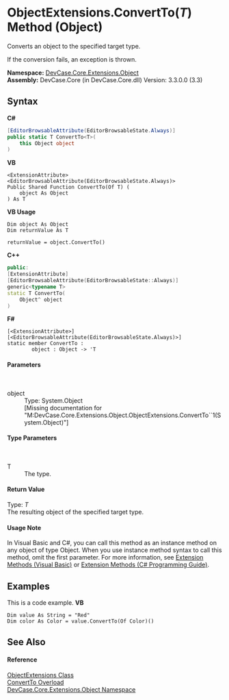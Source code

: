 # ObjectExtensions.ConvertTo(*T*) Method (Object)
 

Converts an object to the specified target type. 

 If the conversion fails, an exception is thrown.

**Namespace:**&nbsp;<a href="N_DevCase_Core_Extensions_Object">DevCase.Core.Extensions.Object</a><br />**Assembly:**&nbsp;DevCase.Core (in DevCase.Core.dll) Version: 3.3.0.0 (3.3)

## Syntax

**C#**<br />
``` C#
[EditorBrowsableAttribute(EditorBrowsableState.Always)]
public static T ConvertTo<T>(
	this Object object
)

```

**VB**<br />
``` VB
<ExtensionAttribute>
<EditorBrowsableAttribute(EditorBrowsableState.Always)>
Public Shared Function ConvertTo(Of T) ( 
	object As Object
) As T
```

**VB Usage**<br />
``` VB Usage
Dim object As Object
Dim returnValue As T

returnValue = object.ConvertTo()
```

**C++**<br />
``` C++
public:
[ExtensionAttribute]
[EditorBrowsableAttribute(EditorBrowsableState::Always)]
generic<typename T>
static T ConvertTo(
	Object^ object
)
```

**F#**<br />
``` F#
[<ExtensionAttribute>]
[<EditorBrowsableAttribute(EditorBrowsableState.Always)>]
static member ConvertTo : 
        object : Object -> 'T 

```


#### Parameters
&nbsp;<dl><dt>object</dt><dd>Type: System.Object<br />\[Missing <param name="object"/> documentation for "M:DevCase.Core.Extensions.Object.ObjectExtensions.ConvertTo``1(System.Object)"\]</dd></dl>

#### Type Parameters
&nbsp;<dl><dt>T</dt><dd>The type.</dd></dl>

#### Return Value
Type: *T*<br />The resulting object of the specified target type.

#### Usage Note
In Visual Basic and C#, you can call this method as an instance method on any object of type Object. When you use instance method syntax to call this method, omit the first parameter. For more information, see <a href="https://docs.microsoft.com/dotnet/visual-basic/programming-guide/language-features/procedures/extension-methods">Extension Methods (Visual Basic)</a> or <a href="https://docs.microsoft.com/dotnet/csharp/programming-guide/classes-and-structs/extension-methods">Extension Methods (C# Programming Guide)</a>.

## Examples
This is a code example. 
**VB**<br />
``` VB
Dim value As String = "Red"
Dim color As Color = value.ConvertTo(Of Color)()
```


## See Also


#### Reference
<a href="T_DevCase_Core_Extensions_Object_ObjectExtensions">ObjectExtensions Class</a><br /><a href="Overload_DevCase_Core_Extensions_Object_ObjectExtensions_ConvertTo">ConvertTo Overload</a><br /><a href="N_DevCase_Core_Extensions_Object">DevCase.Core.Extensions.Object Namespace</a><br />